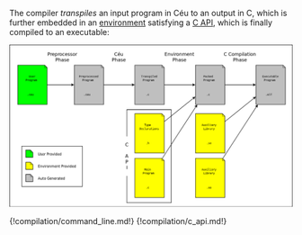 The compiler *transpiles* an input program in Céu to an output in C, which is
further embedded in an [environment](#TODO) satisfying a [C API](#TODO), which
is finally compiled to an executable:

![](compilation.png)

{!compilation/command_line.md!}
{!compilation/c_api.md!}

